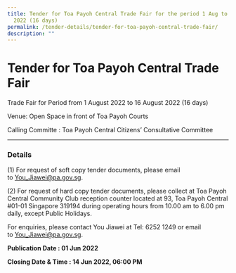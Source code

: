 ```yaml
---
title: Tender for Toa Payoh Central Trade Fair for the period 1 Aug to 16 Aug
  2022 (16 days)
permalink: /tender-details/tender-for-toa-payoh-central-trade-fair/
description: ""
---
```



Tender for Toa Payoh Central Trade Fair
=======================================

Trade Fair for Period from 1 August 2022 to 16 August 2022 (16 days)  
  
Venue: Open Space in front of Toa Payoh Courts   

Calling Committe : Toa Payoh Central Citizens’ Consultative Committee

* * *

### Details

(1) For request of soft copy tender documents, please email to [You\_Jiawei@pa.gov.sg](mailto:You_Jiawei@pa.gov.sg).

(2) For request of hard copy tender documents, please collect at Toa Payoh Central Community Club reception counter located at 93, Toa Payoh Central #01-01 Singapore 319194 during operating hours from 10.00 am to 6.00 pm daily, except Public Holidays.

For enquiries, please contact You Jiawei at Tel: 6252 1249 or email to [You\_Jiawei@pa.gov.sg](mailto:You_Jiawei@pa.gov.sg).

**Publication Date : 01 Jun 2022**

**Closing Date & Time : 14 Jun 2022, 06:00 PM**